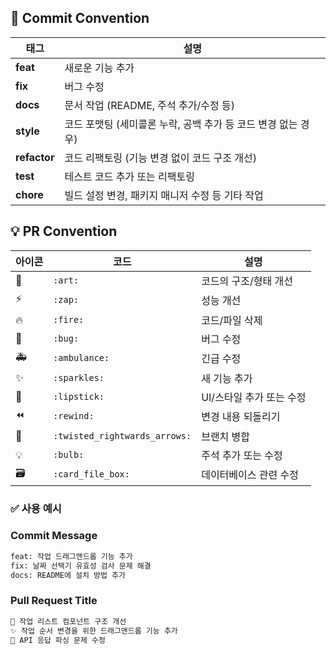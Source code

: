 ## 🚀 Commit Convention
| 태그 | 설명 |
| --- | --- |
| **feat** | 새로운 기능 추가 |
| **fix** | 버그 수정 |
| **docs** | 문서 작업 (README, 주석 추가/수정 등) |
| **style** | 코드 포맷팅 (세미콜론 누락, 공백 추가 등 코드 변경 없는 경우) |
| **refactor** | 코드 리팩토링 (기능 변경 없이 코드 구조 개선) |
| **test** | 테스트 코드 추가 또는 리팩토링 |
| **chore** | 빌드 설정 변경, 패키지 매니저 수정 등 기타 작업 |
## 💡 PR Convention
| 아이콘 | 코드 | 설명 |
| --- | --- | --- |
| 🎨 | `:art:` | 코드의 구조/형태 개선 |
| ⚡️ | `:zap:` | 성능 개선 |
| 🔥 | `:fire:` | 코드/파일 삭제 |
| 🐛 | `:bug:` | 버그 수정 |
| 🚑 | `:ambulance:` | 긴급 수정 |
| ✨ | `:sparkles:` | 새 기능 추가 |
| 💄 | `:lipstick:` | UI/스타일 추가 또는 수정 |
| ⏪ | `:rewind:` | 변경 내용 되돌리기 |
| 🔀 | `:twisted_rightwards_arrows:` | 브랜치 병합 |
| 💡 | `:bulb:` | 주석 추가 또는 수정 |
| 🗃 | `:card_file_box:` | 데이터베이스 관련 수정 |
### ✅ 사용 예시
### **Commit Message**
```bash
feat: 작업 드래그앤드롭 기능 추가
fix: 날짜 선택기 유효성 검사 문제 해결
docs: README에 설치 방법 추가
```
### **Pull Request Title**
```bash
🎨 작업 리스트 컴포넌트 구조 개선
✨ 작업 순서 변경을 위한 드래그앤드롭 기능 추가
🐛 API 응답 파싱 문제 수정
```
